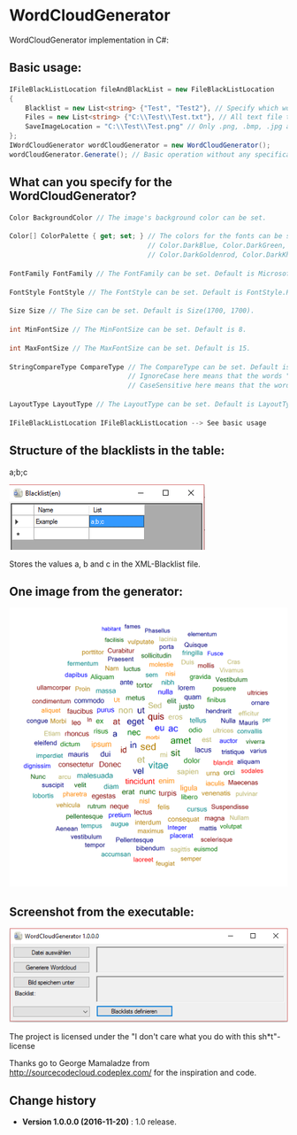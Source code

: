 # WordCloudGenerator
WordCloudGenerator implementation in C#:

## Basic usage:
```csharp
IFileBlackListLocation fileAndBlackList = new FileBlackListLocation
{
    Blacklist = new List<string> {"Test", "Test2"}, // Specify which words should be excluded
    Files = new List<string> {"C:\\Test\\Test.txt"}, // All text file types are allowed here
    SaveImageLocation = "C:\\Test\\Test.png" // Only .png, .bmp, .jpg and .jpeg are allowed here
};
IWordCloudGenerator wordCloudGenerator = new WordCloudGenerator();
wordCloudGenerator.Generate(); // Basic operation without any specification
```

## What can you specify for the WordCloudGenerator?
```csharp
Color BackgroundColor // The image's background color can be set.

Color[] ColorPalette { get; set; } // The colors for the fonts can be set. Default values are Color.DarkRed,
								   // Color.DarkBlue, Color.DarkGreen, Color.Navy, Color.DarkCyan, Color.DarkOrange,
								   // Color.DarkGoldenrod, Color.DarkKhaki, Color.Blue, Color.Red, Color.Green

FontFamily FontFamily // The FontFamily can be set. Default is Microsoft Sans Serif.

FontStyle FontStyle // The FontStyle can be set. Default is FontStyle.Regular.

Size Size // The Size can be set. Default is Size(1700, 1700).

int MinFontSize // The MinFontSize can be set. Default is 8.

int MaxFontSize // The MaxFontSize can be set. Default is 15.

StringCompareType CompareType // The CompareType can be set. Default is StringCompareType.IgnoreCase.
							  // IgnoreCase here means that the words "Test" and "test" are handled as different words
							  // CaseSensitive here means that the words "Test" and "test" are handled as the same words

LayoutType LayoutType // The LayoutType can be set. Default is LayoutType.Spiral.

IFileBlackListLocation IFileBlackListLocation --> See basic usage
```

## Structure of the blacklists in the table:
a;b;c

![The dialog for changing blacklists](https://github.com/SeppPenner/WordCloudGenerator/blob/master/ExampleImageBlacklist.png "The dialog for changing blacklists")


Stores the values a, b and c in the XML-Blacklist file.

## One image from the generator:
![Image from the generator](https://github.com/SeppPenner/WordCloudGenerator/blob/master/ExampleImage.png "Image from the generator")

## Screenshot from the executable:
![Screenshot from the executable](https://github.com/SeppPenner/WordCloudGenerator/blob/master/ExampleImageSoftware.png "Screenshot from the executable")

The project is licensed under the "I don't care what you do with this sh*t"-license

Thanks go to George Mamaladze from http://sourcecodecloud.codeplex.com/ for the inspiration and code.

Change history
--------------

* **Version 1.0.0.0 (2016-11-20)** : 1.0 release.



